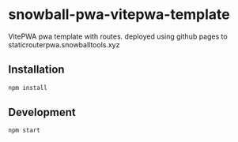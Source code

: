 # snowball-pwa-vitepwa-template

VitePWA pwa template with routes. deployed using github pages to staticrouterpwa.snowballtools.xyz

## Installation

```sh
npm install
```

## Development

```sh
npm start
```